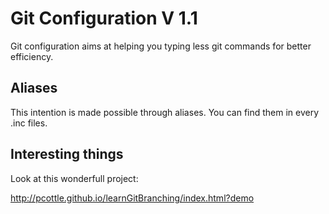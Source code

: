 Git Configuration V 1.1
=======================

Git configuration aims at helping you typing less git commands for better efficiency.

Aliases
-------

This intention is made possible through aliases.
You can find them in every .inc files.

Interesting things
------------------

Look at this wonderfull project:

http://pcottle.github.io/learnGitBranching/index.html?demo
